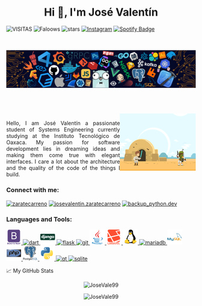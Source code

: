 <h1 align="center">Hi 👋, I'm José Valentín</h1>

![VISITAS](https://visitor-badge.glitch.me/badge?page_id=JoseVale99.JoseVale99)
![Faloows](https://img.shields.io/github/followers/josevale99?style=social)
![stars](https://img.shields.io/github/stars/josevale99?style=social)
[![Instagram](https://img.shields.io/badge/-@backup_python.dev-F44747?style=flat-square&labelColor=F44747&logo=instagram&logoColor=white&link=https://instagram.com/backup_python.dev)](https://instagram.com/backup_python.dev)
<a href="https://open.spotify.com/user/pepevale9903"><img src="https://img.shields.io/badge/-@Jose Vale%20ZC-1ED760?style=flat-square&amp;labelColor=fff&amp;logo=Spotify&amp;link=https://open.spotify.com/user/pepevale9903" alt="Spotify Badge"></a></p>

<br><br>
<img  src="header_.png"/>
 <br><br> <br><br>
<div style=" text-align: justify;">
<img align="right" src="terminal.gif"  width="40%"/>
<br>
 <div>
Hello, I am José Valentín a passionate student of Systems Engineering currently studying at the Instituto Tecnológico de Oaxaca. My passion for software development lies in dreaming ideas and making them come true with elegant interfaces. I care a lot about the architecture and the quality of the code of the things I build.
  <div>
 </div>

<h3 align="left">Connect with me:</h3>
<p align="left">
<a href="https://twitter.com/zaratecarreno" target="blank"><img align="center" src="https://raw.githubusercontent.com/rahuldkjain/github-profile-readme-generator/master/src/images/icons/Social/twitter.svg" alt="zaratecarreno" height="30" width="40" /></a>
<a href="https://fb.com/josevalentin.zaratecarreno" target="blank"><img align="center" src="https://raw.githubusercontent.com/rahuldkjain/github-profile-readme-generator/master/src/images/icons/Social/facebook.svg" alt="josevalentin.zaratecarreno" height="30" width="40" /></a>
<a href="https://instagram.com/backup_python.dev" target="blank"><img align="center" src="https://raw.githubusercontent.com/rahuldkjain/github-profile-readme-generator/master/src/images/icons/Social/instagram.svg" alt="backup_python.dev" height="30" width="40" /></a>
</p>

<h3 align="left">Languages and Tools:</h3>
<p align="left"> <a href="https://getbootstrap.com" target="_blank"> <img src="https://raw.githubusercontent.com/devicons/devicon/master/icons/bootstrap/bootstrap-plain-wordmark.svg" alt="bootstrap" width="40" height="40"/> </a> <a href="https://dart.dev" target="_blank"> <img src="https://www.vectorlogo.zone/logos/dartlang/dartlang-icon.svg" alt="dart" width="40" height="40"/> </a> <a href="https://www.djangoproject.com/" target="_blank"> <img src="https://raw.githubusercontent.com/devicons/devicon/master/icons/django/django-original.svg" alt="django" width="40" height="40"/> </a> <a href="https://flask.palletsprojects.com/" target="_blank"> <img src="https://www.vectorlogo.zone/logos/pocoo_flask/pocoo_flask-icon.svg" alt="flask" width="40" height="40"/> </a> <a href="https://git-scm.com/" target="_blank"> <img src="https://www.vectorlogo.zone/logos/git-scm/git-scm-icon.svg" alt="git" width="40" height="40"/> </a> <a href="https://www.java.com" target="_blank"> <img src="https://raw.githubusercontent.com/devicons/devicon/master/icons/java/java-original.svg" alt="java" width="40" height="40"/> </a> <a href="https://laravel.com/" target="_blank"> <img src="https://raw.githubusercontent.com/devicons/devicon/master/icons/laravel/laravel-plain-wordmark.svg" alt="laravel" width="40" height="40"/> </a> <a href="https://www.linux.org/" target="_blank"> <img src="https://raw.githubusercontent.com/devicons/devicon/master/icons/linux/linux-original.svg" alt="linux" width="40" height="40"/> </a> <a href="https://mariadb.org/" target="_blank"> <img src="https://www.vectorlogo.zone/logos/mariadb/mariadb-icon.svg" alt="mariadb" width="40" height="40"/> </a> <a href="https://www.mysql.com/" target="_blank"> <img src="https://raw.githubusercontent.com/devicons/devicon/master/icons/mysql/mysql-original-wordmark.svg" alt="mysql" width="40" height="40"/> </a> <a href="https://www.php.net" target="_blank"> <img src="https://raw.githubusercontent.com/devicons/devicon/master/icons/php/php-original.svg" alt="php" width="40" height="40"/> </a> <a href="https://www.postgresql.org" target="_blank"> <img src="https://raw.githubusercontent.com/devicons/devicon/master/icons/postgresql/postgresql-original-wordmark.svg" alt="postgresql" width="40" height="40"/> </a> <a href="https://www.python.org" target="_blank"> <img src="https://raw.githubusercontent.com/devicons/devicon/master/icons/python/python-original.svg" alt="python" width="40" height="40"/> </a> <a href="https://www.qt.io/" target="_blank"> <img src="https://upload.wikimedia.org/wikipedia/commons/0/0b/Qt_logo_2016.svg" alt="qt" width="40" height="40"/> </a> <a href="https://www.sqlite.org/" target="_blank"> <img src="https://www.vectorlogo.zone/logos/sqlite/sqlite-icon.svg" alt="sqlite" width="40" height="40"/> </a> </p>





  



📈 My GitHub Stats

<p align="center"><img align="center" src="https://github-readme-stats.vercel.app/api/top-langs/?username=JoseVale99&layout=compact&theme=gotham" alt="JoseVale99" /></p>


<p align="center"> <img src="https://github-readme-stats.vercel.app/api?username=JoseVale99&show_icons=true&theme=gotham" alt="JoseVale99" />
